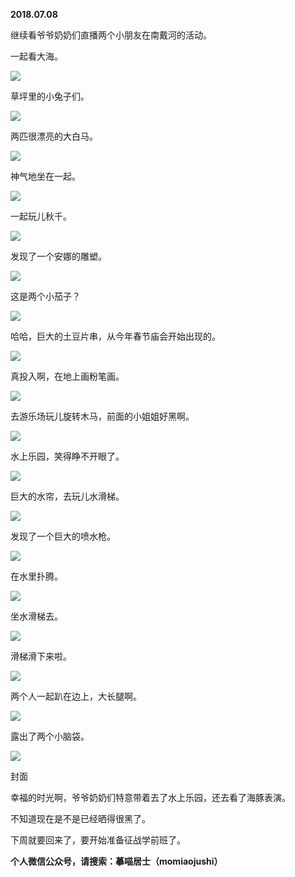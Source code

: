 
          
            
**2018.07.08**

继续看爷爷奶奶们直播两个小朋友在南戴河的活动。

一起看大海。




![](//upload-images.jianshu.io/upload_images/51001-54d093031e8dcae3.jpg)




草坪里的小兔子们。




![](//upload-images.jianshu.io/upload_images/51001-174b5d39eaad24e5.jpg)




两匹很漂亮的大白马。




![](//upload-images.jianshu.io/upload_images/51001-f991195ab88e7d20.jpg)




神气地坐在一起。




![](//upload-images.jianshu.io/upload_images/51001-56fd4afc2135e2eb.jpg)




一起玩儿秋千。




![](//upload-images.jianshu.io/upload_images/51001-d626c947ff9fbb59.jpg)




发现了一个安娜的雕塑。




![](//upload-images.jianshu.io/upload_images/51001-fe25b948723f0e8f.jpg)




这是两个小茄子？




![](//upload-images.jianshu.io/upload_images/51001-cb8ffb6558194261.jpg)




哈哈，巨大的土豆片串，从今年春节庙会开始出现的。




![](//upload-images.jianshu.io/upload_images/51001-133a911e593fe259.jpg)




真投入啊，在地上画粉笔画。




![](//upload-images.jianshu.io/upload_images/51001-af2092c2232bcc75.jpg)




去游乐场玩儿旋转木马，前面的小姐姐好黑啊。




![](//upload-images.jianshu.io/upload_images/51001-d99de5043defa9ac.jpg)




水上乐园，笑得睁不开眼了。




![](//upload-images.jianshu.io/upload_images/51001-78fe55c4f18215f5.jpg)




巨大的水帘，去玩儿水滑梯。




![](//upload-images.jianshu.io/upload_images/51001-c2a343192d426456.jpg)




发现了一个巨大的喷水枪。




![](//upload-images.jianshu.io/upload_images/51001-f4b5944f60987238.jpg)




在水里扑腾。




![](//upload-images.jianshu.io/upload_images/51001-e09a9910929c422d.jpg)




坐水滑梯去。




![](//upload-images.jianshu.io/upload_images/51001-d0c5e925a962cb27.jpg)




滑梯滑下来啦。




![](//upload-images.jianshu.io/upload_images/51001-f96c6fe2b77bbc88.jpg)




两个人一起趴在边上，大长腿啊。




![](//upload-images.jianshu.io/upload_images/51001-bf56e427bac09021.jpg)




露出了两个小脑袋。




![](//upload-images.jianshu.io/upload_images/51001-a9d982d27bb2e662.jpg)

封面


幸福的时光啊，爷爷奶奶们特意带着去了水上乐园，还去看了海豚表演。

不知道现在是不是已经晒得很黑了。

下周就要回来了，要开始准备征战学前班了。


**个人微信公众号，请搜索：摹喵居士（momiaojushi）**

          
        